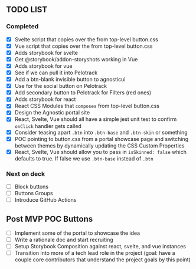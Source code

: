 
## TODO LIST

### Completed
- [x] Svelte script that copies over the <style>...</style> from top-level button.css
- [x] Vue script that copies over the <style>...</style> from top-level button.css
- [x] Adds storybook for svelte
- [x] Get @storybook/addon-storyshots working in Vue
- [x] Adds storybook for vue
- [x] See if we can pull it into Pelotrack
- [x] Add a btn-blank invisible button to agnosticui
- [x] Use for the social button on Pelotrack
- [x] Add secondary button to Pelotrack for Filters (red ones)
- [x] Adds storybook for react
- [x] React CSS Modules that `composes` from top-level button.css
- [x] Design the Agnostic portal site 
- [x] React, Svelte, Vue should all have a simple jest unit test to confirm `onClick` handler gets called
- [x] Consider teasing apart `.btn` into `.btn-base` and `.btn-skin` or something
- [x] POC pointing to button.css from a portal showcase page and switching between themes by dynamically updating the CSS Custom Properties
- [x] React, Svelte, Vue should allow you to pass in `isSkinned: false` which defaults to true. If false we use `.btn-base` instead of `.btn`

### Next on deck
- [ ] Block buttons
- [ ] Buttons Groups
- [ ] Introduce GitHub Actions

## Post MVP POC Buttons
- [ ] Implement some of the portal to showcase the idea
- [ ] Write a rationale doc and start recruiting
- [ ] Setup Storybook Composition against react, svelte, and vue instances
- [ ] Transition into more of a tech lead role in the project (goal: have a couple core contributors that understand the project goals by this point)
